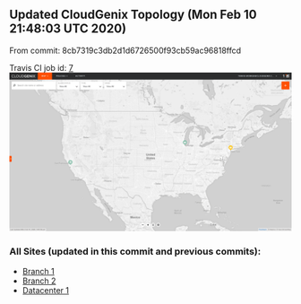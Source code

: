 ## Updated CloudGenix Topology (Mon Feb 10 21:48:03 UTC 2020)

From commit: 8cb7319c3db2d1d6726500f93cb59ac96818ffcd 

Travis CI job id: [7](https://travis-ci.com/CloudGenix/network-as-code/builds/148280630)
<img alt="Map Image" src="map.png?raw=1" width="1110">

### All Sites (updated in this commit and previous commits):

<ul>
<li><A href="Branch 1/README.md">Branch 1</A>
<li><A href="Branch 2/README.md">Branch 2</A>
<li><A href="Datacenter 1/README.md">Datacenter 1</A>

